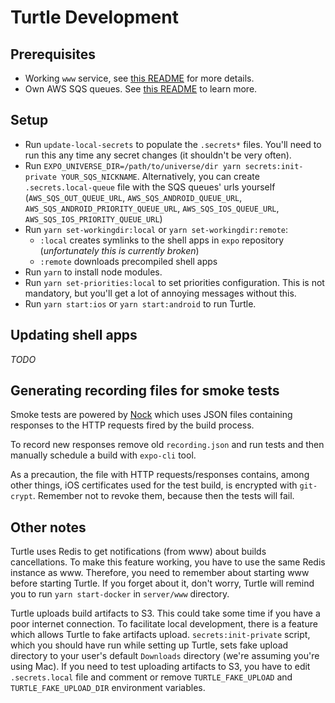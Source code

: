 # Turtle Development

## Prerequisites

- Working `www` service, see [this README](https://github.com/expo/universe/tree/master/server/www/README.md) for more details.
- Own AWS SQS queues. See [this README](https://github.com/expo/universe/tree/master/terraform/turtle-queues/README.md) to learn more.

## Setup

- Run `update-local-secrets` to populate the `.secrets*` files. You'll need to run this any time any secret changes (it shouldn't be very often).
- Run `EXPO_UNIVERSE_DIR=/path/to/universe/dir yarn secrets:init-private YOUR_SQS_NICKNAME`. Alternatively, you can create `.secrets.local-queue` file with the SQS queues' urls yourself (`AWS_SQS_OUT_QUEUE_URL`, `AWS_SQS_ANDROID_QUEUE_URL`, `AWS_SQS_ANDROID_PRIORITY_QUEUE_URL`, `AWS_SQS_IOS_QUEUE_URL`, `AWS_SQS_IOS_PRIORITY_QUEUE_URL`)
- Run `yarn set-workingdir:local` or `yarn set-workingdir:remote`:
  - `:local` creates symlinks to the shell apps in `expo` repository (_unfortunately this is currently broken_)
  - `:remote` downloads precompiled shell apps
- Run `yarn` to install node modules.
- Run `yarn set-priorities:local` to set priorities configuration. This is not mandatory, but you'll get a lot of annoying messages without this.
- Run `yarn start:ios` or `yarn start:android` to run Turtle.

## Updating shell apps

_TODO_

## Generating recording files for smoke tests

Smoke tests are powered by [Nock](https://www.npmjs.com/package/nock) which uses JSON files containing responses to the HTTP requests fired by the build process.

To record new responses remove old `recording.json` and run tests and then manually schedule a build with `expo-cli` tool.

As a precaution, the file with HTTP requests/responses contains, among other things, iOS certificates used for the test build, is
encrypted with `git-crypt`. Remember not to revoke them, because then the tests will fail.

## Other notes

Turtle uses Redis to get notifications (from www) about builds cancellations. To make this feature working, you have to use the same Redis instance as www. Therefore, you need to remember about starting www before starting Turtle. If you forget about it, don't worry, Turtle will remind you to run `yarn start-docker` in `server/www` directory.

Turtle uploads build artifacts to S3. This could take some time if you have a poor internet connection. To facilitate local development, there is a feature which allows Turtle to fake artifacts upload. `secrets:init-private` script, which you should have run while setting up Turtle, sets fake upload directory to your user's default `Downloads` directory (we're assuming you're using Mac). If you need to test uploading artifacts to S3, you have to edit `.secrets.local` file and comment or remove `TURTLE_FAKE_UPLOAD` and `TURTLE_FAKE_UPLOAD_DIR` environment variables.

